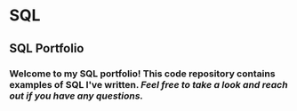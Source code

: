 # SQL
## SQL Portfolio
### Welcome to my SQL portfolio! This code repository contains examples of SQL I've written. *Feel free to take a look and reach out if you have any questions.*
